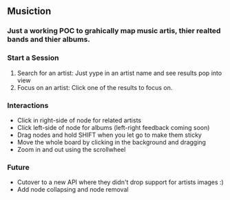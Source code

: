 ## Musiction

### Just a working POC to grahically map music artis, thier realted bands and thier albums.

### Start a Session

1. Search for an artist: Just yype in an artist name and see results pop into view
2. Focus on an artist: Click one of the results to focus on.

### Interactions
- Click in right-side of node for related artists
- Click left-side of node for albums (left-right feedback coming soon)
- Drag nodes and hold SHIFT when you let go to make them sticky
- Move the whole board by clicking in the background and dragging
- Zoom in and out using the scrollwheel

### Future
- Cutover to a new API where they didn't drop support for artists images :)
- Add node collapsing and node removal
